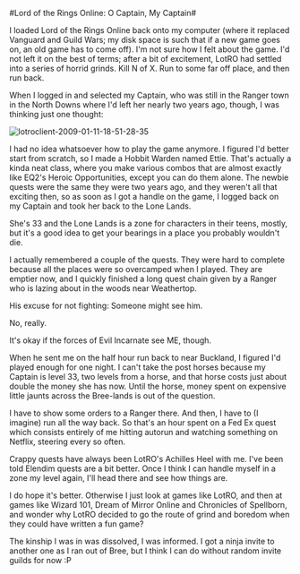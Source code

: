 #Lord of the Rings Online: O Captain, My Captain#

I loaded Lord of the Rings Online back onto my computer (where it replaced Vanguard and Guild Wars; my disk space is such that if a new game goes on, an old game has to come off). I'm not sure how I felt about the game. I'd not left it on the best of terms; after a bit of excitement, LotRO had settled into a series of horrid grinds. Kill N of X. Run to some far off place, and then run back.

When I logged in and selected my Captain, who was still in the Ranger town in the North Downs where I'd left her nearly two years ago, though, I was thinking just one thought:

![](http://westkarana.com/wp-content/uploads/2009/01/lotroclient-2009-01-11-18-51-28-35.jpg "lotroclient-2009-01-11-18-51-28-35")

I had no idea whatsoever how to play the game anymore. I figured I'd better start from scratch, so I made a Hobbit Warden named Ettie. That's actually a kinda neat class, where you make various combos that are almost exactly like EQ2's Heroic Opportunities, except you can do them alone. The newbie quests were the same they were two years ago, and they weren't all that exciting then, so as soon as I got a handle on the game, I logged back on my Captain and took her back to the Lone Lands.

She's 33 and the Lone Lands is a zone for characters in their teens, mostly, but it's a good idea to get your bearings in a place you probably wouldn't die.

I actually remembered a couple of the quests. They were hard to complete because all the places were so overcamped when I played. They are emptier now, and I quickly finished a long quest chain given by a Ranger who is lazing about in the woods near Weathertop.

His excuse for not fighting: Someone might see him.

No, really. 

It's okay if the forces of Evil Incarnate see ME, though.

When he sent me on the half hour run back to near Buckland, I figured I'd played enough for one night. I can't take the post horses because my Captain is level 33, two levels from a horse, and that horse costs just about double the money she has now. Until the horse, money spent on expensive little jaunts across the Bree-lands is out of the question.

I have to show some orders to a Ranger there. And then, I have to (I imagine) run all the way back. So that's an hour spent on a Fed Ex quest which consists entirely of me hitting autorun and watching something on Netflix, steering every so often.

Crappy quests have always been LotRO's Achilles Heel with me. I've been told Elendim quests are a bit better. Once I think I can handle myself in a zone my level again, I'll head there and see how things are.

I do hope it's better. Otherwise I just look at games like LotRO, and then at games like Wizard 101, Dream of Mirror Online and Chronicles of Spellborn, and wonder why LotRO decided to go the route of grind and boredom when they could have written a fun game?

The kinship I was in was dissolved, I was informed. I got a ninja invite to another one as I ran out of Bree, but I think I can do without random invite guilds for now :P

